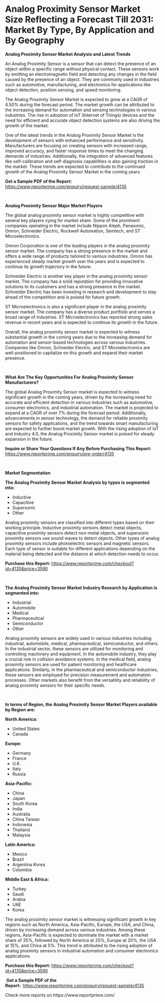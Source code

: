 <p><h1>Analog Proximity Sensor Market Size Reflecting a Forecast Till 2031: Market By Type, By Application and By Geography</h1></p><p><strong>Analog Proximity Sensor Market Analysis and Latest Trends</strong></p>
<p><p>An Analog Proximity Sensor is a sensor that can detect the presence of an object within a specific range without physical contact. These sensors work by emitting an electromagnetic field and detecting any changes in the field caused by the presence of an object. They are commonly used in industries such as automotive, manufacturing, and electronics for applications like object detection, position sensing, and speed monitoring.</p><p>The Analog Proximity Sensor Market is expected to grow at a CAGR of 4.50% during the forecast period. The market growth can be attributed to the increasing demand for automation and sensing technologies in various industries. The rise in adoption of IoT (Internet of Things) devices and the need for efficient and accurate object detection systems are also driving the growth of the market.</p><p>One of the latest trends in the Analog Proximity Sensor Market is the development of sensors with enhanced performance and sensitivity. Manufacturers are focusing on creating sensors with increased range, improved accuracy, and faster response times to meet the changing demands of industries. Additionally, the integration of advanced features like self-calibration and self-diagnosis capabilities is also gaining traction in the market. These trends are expected to contribute to the continued growth of the Analog Proximity Sensor Market in the coming years.</p></p>
<p><strong>Get a Sample PDF of the Report:&nbsp;</strong> <a href="https://www.reportprime.com/enquiry/request-sample/4135">https://www.reportprime.com/enquiry/request-sample/4135</a></p>
<p>&nbsp;</p>
<p><strong>Analog Proximity Sensor Major Market Players</strong></p>
<p><p>The global analog proximity sensor market is highly competitive with several key players vying for market share. Some of the prominent companies operating in the market include Nippon Aleph, Panasonic, Omron, Schneider Electric, Rockwell Automation, Semtech, and ST Microelectronics.</p><p>Omron Corporation is one of the leading players in the analog proximity sensor market. The company has a strong presence in the market and offers a wide range of products tailored to various industries. Omron has experienced steady market growth over the years and is expected to continue its growth trajectory in the future.</p><p>Schneider Electric is another key player in the analog proximity sensor market. The company has a solid reputation for providing innovative solutions to its customers and has a strong presence in the market. Schneider Electric has been investing in research and development to stay ahead of the competition and is poised for future growth.</p><p>ST Microelectronics is also a significant player in the analog proximity sensor market. The company has a diverse product portfolio and serves a broad range of industries. ST Microelectronics has reported strong sales revenue in recent years and is expected to continue its growth in the future.</p><p>Overall, the analog proximity sensor market is expected to witness substantial growth in the coming years due to the increasing demand for automation and sensor-based technologies across various industries. Companies like Omron, Schneider Electric, and ST Microelectronics are well-positioned to capitalize on this growth and expand their market presence.</p></p>
<p>&nbsp;</p>
<p><strong>What Are The Key Opportunities For Analog Proximity Sensor Manufacturers?</strong></p>
<p><p>The global Analog Proximity Sensor market is expected to witness significant growth in the coming years, driven by the increasing need for accurate and efficient detection in various industries such as automotive, consumer electronics, and industrial automation. The market is projected to expand at a CAGR of over 7% during the forecast period. Additionally, advancements in sensor technology, the demand for reliable proximity sensors for safety applications, and the trend towards smart manufacturing are expected to further boost market growth. With the rising adoption of IoT and Industry 4.0, the Analog Proximity Sensor market is poised for steady expansion in the future.</p></p>
<p><strong>Inquire or Share Your Questions If Any Before Purchasing This Report:</strong> <a href="https://www.reportprime.com/enquiry/pre-order/4135">https://www.reportprime.com/enquiry/pre-order/4135</a></p>
<p>&nbsp;</p>
<p><strong>Market Segmentation</strong></p>
<p><strong>The Analog Proximity Sensor Market Analysis by types is segmented into:</strong></p>
<p><ul><li>Inductive</li><li>Capacitive</li><li>Supersonic</li><li>Other</li></ul></p>
<p><p>Analog proximity sensors are classified into different types based on their working principle. Inductive proximity sensors detect metal objects, capacitive proximity sensors detect non-metal objects, and supersonic proximity sensors use sound waves to detect objects. Other types of analog proximity sensors include photoelectric sensors and magnetic sensors. Each type of sensor is suitable for different applications depending on the material being detected and the distance at which detection needs to occur.</p></p>
<p><strong>Purchase this Report:&nbsp;</strong><a href="https://www.reportprime.com/checkout?id=4135&price=3590">https://www.reportprime.com/checkout?id=4135&price=3590</a></p>
<p>&nbsp;</p>
<p><strong>The Analog Proximity Sensor Market Industry Research by Application is segmented into:</strong></p>
<p><ul><li>Industrial</li><li>Automobile</li><li>Medical</li><li>Pharmaceutical</li><li>Semiconductor</li><li>Other</li></ul></p>
<p><p>Analog proximity sensors are widely used in various industries including industrial, automobile, medical, pharmaceutical, semiconductor, and others. In the industrial sector, these sensors are utilized for monitoring and controlling machinery and equipment. In the automobile industry, they play a crucial role in collision avoidance systems. In the medical field, analog proximity sensors are used for patient monitoring and healthcare applications. Similarly, in the pharmaceutical and semiconductor industries, these sensors are employed for precision measurement and automation processes. Other markets also benefit from the versatility and reliability of analog proximity sensors for their specific needs.</p></p>
<p>&nbsp;</p>
<p><strong>In terms of Region, the Analog Proximity Sensor Market Players available by Region are:</strong></p>
<p>
    <p> <strong> North America: </strong>
        <ul>
            <li>United States</li>
            <li>Canada</li>
        </ul>
        </p> 
    <p> <strong> Europe: </strong>
        <ul>
            <li>Germany</li>
            <li>France</li>
            <li>U.K.</li>
            <li>Italy</li>
            <li>Russia</li>
        </ul>
        </p> 
    <p> <strong> Asia-Pacific: </strong>
        <ul>
            <li>China</li>
            <li>Japan</li>
            <li>South Korea</li>
            <li>India</li>
            <li>Australia</li>
            <li>China Taiwan</li>
            <li>Indonesia</li>
            <li>Thailand</li>
            <li>Malaysia</li>
        </ul>
        </p> 
    <p> <strong> Latin America: </strong>
        <ul>
            <li>Mexico</li>
            <li>Brazil</li>
            <li>Argentina Korea</li>
            <li>Colombia</li>
        </ul>
        </p> 
    <p> <strong> Middle East & Africa: </strong>
        <ul>
            <li>Turkey</li>
            <li>Saudi</li>
            <li>Arabia</li>
            <li>UAE</li>
            <li>Korea</li>
        </ul>
    </p>
    </p>
<p><p>The analog proximity sensor market is witnessing significant growth in key regions such as North America, Asia-Pacific, Europe, the USA, and China, driven by increasing demand across various industries. Among these regions, Asia-Pacific is expected to dominate the market with a market share of 35%, followed by North America at 25%, Europe at 20%, the USA at 15%, and China at 5%. This trend is attributed to the rising adoption of analog proximity sensors in industrial automation and consumer electronics applications.</p></p>
<p><strong>Purchase this Report: </strong><a href="https://www.reportprime.com/checkout?id=4135&price=3590">https://www.reportprime.com/checkout?id=4135&price=3590</a></p>
<p>&nbsp;<strong>Get a Sample PDF of the Report:&nbsp;&nbsp;</strong><a href="https://www.reportprime.com/enquiry/request-sample/4135">https://www.reportprime.com/enquiry/request-sample/4135</a></p>
<p><strong></strong></p>
<p>Check more reports on https://www.reportprime.com/</p>